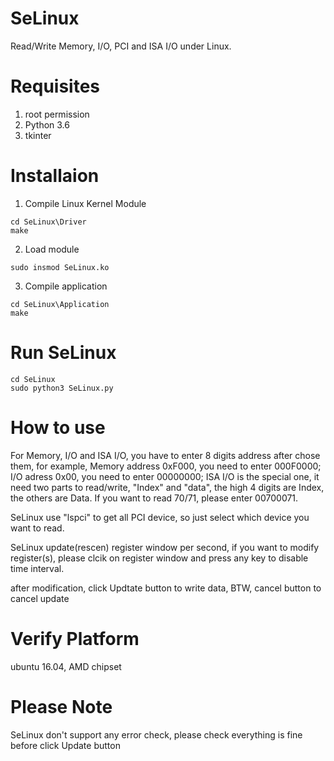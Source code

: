 # SeLinux
Read/Write Memory, I/O, PCI and ISA I/O under Linux.

# Requisites
1. root permission
2. Python 3.6
3. tkinter

# Installaion
1. Compile Linux Kernel Module
```
cd SeLinux\Driver
make
```

2. Load module
```
sudo insmod SeLinux.ko
```

3. Compile application
```
cd SeLinux\Application
make
```

# Run SeLinux
```
cd SeLinux
sudo python3 SeLinux.py
```
# How to use
For Memory, I/O and ISA I/O, you have to enter 8 digits address after chose them, for example,
Memory address 0xF000, you need to enter 000F0000; I/O adress 0x00, you need to enter 00000000;
ISA I/O is the special one, it need two parts to read/write, "Index" and "data", the high 4 digits are Index,
the others are Data. If you want to read 70/71, please enter 00700071.

SeLinux use "lspci" to get all PCI device, so just select which device you want to read.

SeLinux update(rescen) register window per second, if you want to modify register(s),
please clcik on register window and press any key to disable time interval.

after modification, click Updtate button to write data, BTW, cancel button to cancel update 

# Verify Platform
ubuntu 16.04, AMD chipset

# Please Note
SeLinux don't support any error check, please check everything is fine before click Update button
